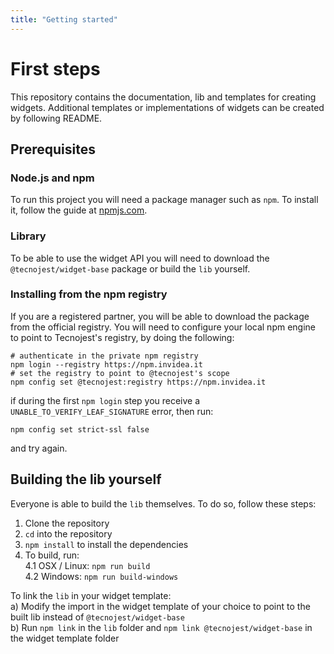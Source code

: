 ```yaml
---
title: "Getting started"
---
```


# First steps

This repository contains the documentation, lib and templates for creating widgets.
Additional templates or implementations of widgets can be created by following README.

## Prerequisites

### Node.js and npm

To run this project you will need a package manager such as `npm`.
To install it, follow the guide at [npmjs.com](https://www.npmjs.com/get-npm).

### Library

To be able to use the widget API you will need to download the `@tecnojest/widget-base` package or build the `lib` yourself.

### Installing from the npm registry

If you are a registered partner, you will be able to download the package from the official registry. You will need to configure your local npm engine to point to Tecnojest's registry, by doing the following:

    # authenticate in the private npm registry
    npm login --registry https://npm.invidea.it
    # set the registry to point to @tecnojest's scope
    npm config set @tecnojest:registry https://npm.invidea.it

if during the first `npm login` step you receive a `UNABLE_TO_VERIFY_LEAF_SIGNATURE` error, then run:

    npm config set strict-ssl false

and try again.

## Building the lib yourself

Everyone is able to build the `lib` themselves. To do so, follow these steps:

1. Clone the repository
2. `cd` into the repository
3. `npm install` to install the dependencies
4. To build, run:  
   4.1 OSX / Linux: `npm run build`  
   4.2 Windows: `npm run build-windows`

To link the `lib` in your widget template:  
 a) Modify the import in the widget template of your choice to point to the built lib instead of `@tecnojest/widget-base`  
 b) Run `npm link` in the `lib` folder and `npm link @tecnojest/widget-base` in the widget template folder
